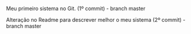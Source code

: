 Meu primeiro sistema no Git. (1º commit) - branch master

Alteração no Readme para descrever melhor o meu sistema (2º commit) - branch master
